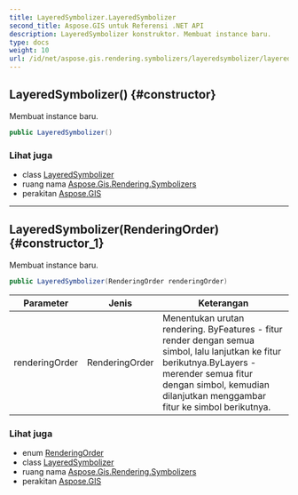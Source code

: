 ```yaml
---
title: LayeredSymbolizer.LayeredSymbolizer
second_title: Aspose.GIS untuk Referensi .NET API
description: LayeredSymbolizer konstruktor. Membuat instance baru.
type: docs
weight: 10
url: /id/net/aspose.gis.rendering.symbolizers/layeredsymbolizer/layeredsymbolizer/
---
```

## LayeredSymbolizer() {#constructor}

Membuat instance baru.

```csharp
public LayeredSymbolizer()
```

### Lihat juga

* class [LayeredSymbolizer](../)
* ruang nama [Aspose.Gis.Rendering.Symbolizers](../../layeredsymbolizer/)
* perakitan [Aspose.GIS](../../../)

---

## LayeredSymbolizer(RenderingOrder) {#constructor_1}

Membuat instance baru.

```csharp
public LayeredSymbolizer(RenderingOrder renderingOrder)
```

| Parameter | Jenis | Keterangan |
| --- | --- | --- |
| renderingOrder | RenderingOrder | Menentukan urutan rendering. ByFeatures - fitur render dengan semua simbol, lalu lanjutkan ke fitur berikutnya.ByLayers - merender semua fitur dengan simbol, kemudian dilanjutkan menggambar fitur ke simbol berikutnya. |

### Lihat juga

* enum [RenderingOrder](../../renderingorder/)
* class [LayeredSymbolizer](../)
* ruang nama [Aspose.Gis.Rendering.Symbolizers](../../layeredsymbolizer/)
* perakitan [Aspose.GIS](../../../)


